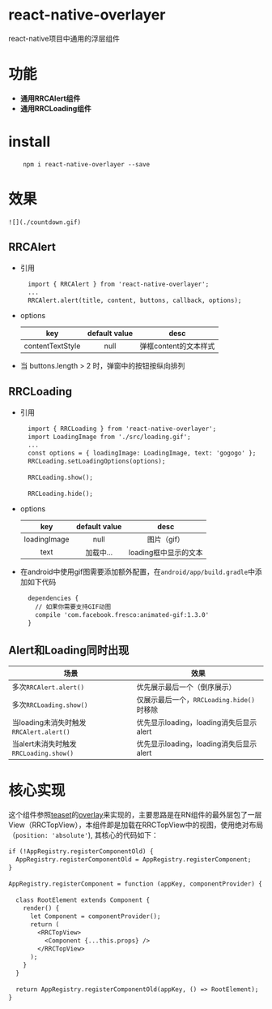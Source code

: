 # react-native-overlayer

react-native项目中通用的浮层组件

# 功能
* **通用RRCAlert组件**
* **通用RRCLoading组件**

# install

		npm i react-native-overlayer --save

# 效果

	![](./countdown.gif)
	
## RRCAlert
* 引用

		import { RRCAlert } from 'react-native-overlayer';
		...
		RRCAlert.alert(title, content, buttons, callback, options);

* options

	|key|default value | desc |
	|:--:|:--:|:--:|
	|contentTextStyle|null|弹框content的文本样式 |

* 当 buttons.length > 2 时，弹窗中的按钮按纵向排列


## RRCLoading
* 引用

		import { RRCLoading } from 'react-native-overlayer';
		import LoadingImage from './src/loading.gif';
		...
		const options = { loadingImage: LoadingImage, text: 'gogogo' };
		RRCLoading.setLoadingOptions(options);

		RRCLoading.show();

		RRCLoading.hide();
* options

	|key|default value | desc |
	|:--:|:--:|:--:|
	| loadingImage |null|图片（gif） |
	| text |加载中...|loading框中显示的文本 |

* 在android中使用gif图需要添加额外配置，在`android/app/build.gradle`中添加如下代码

		dependencies {
		  // 如果你需要支持GIF动图
		  compile 'com.facebook.fresco:animated-gif:1.3.0'
		}

## Alert和Loading同时出现

|场景|效果|
|---|---|
|多次`RRCAlert.alert()`|优先展示最后一个（倒序展示）|
|多次`RRCLoading.show()`|仅展示最后一个，`RRCLoading.hide()`时移除|
|当loading未消失时触发`RRCAlert.alert()`|优先显示loading，loading消失后显示alert|
|当alert未消失时触发`RRCLoading.show()`|优先显示loading，loading消失后显示alert|


# 核心实现
这个组件参照[teaset](https://github.com/rilyu/teaset)的[overlay](https://github.com/rilyu/teaset#overlay)来实现的，主要思路是在RN组件的最外层包了一层View（RRCTopView），本组件即是加载在RRCTopView中的视图，使用绝对布局（`position: 'absolute'`), 其核心的代码如下：


	if (!AppRegistry.registerComponentOld) {
	  AppRegistry.registerComponentOld = AppRegistry.registerComponent;
	}

	AppRegistry.registerComponent = function (appKey, componentProvider) {

	  class RootElement extends Component {
	    render() {
	      let Component = componentProvider();
	      return (
	        <RRCTopView>
	          <Component {...this.props} />
	        </RRCTopView>
	      );
	    }
	  }

	  return AppRegistry.registerComponentOld(appKey, () => RootElement);
	}

